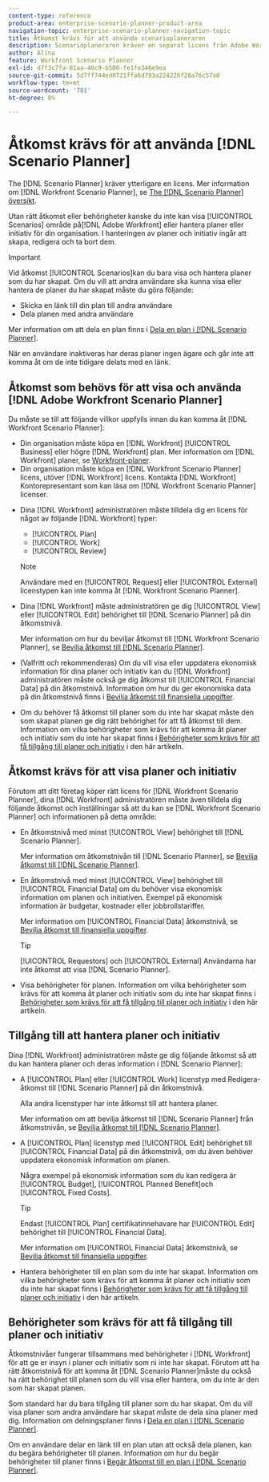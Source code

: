 ```yaml
---
content-type: reference
product-area: enterprise-scenario-planner-product-area
navigation-topic: enterprise-scenario-planner-navigation-topic
title: Åtkomst krävs för att använda scenarioplaneraren
description: Scenarioplaneraren kräver en separat licens från Adobe Workfront och ytterligare åtkomst.
author: Alina
feature: Workfront Scenario Planner
exl-id: d7f3c7fa-81aa-40c9-b506-fe1fe346e9ea
source-git-commit: 5d7ff744ed0721ffa6d793a224226f28a76c57a0
workflow-type: tm+mt
source-wordcount: '781'
ht-degree: 0%

---
```


# Åtkomst krävs för att använda [!DNL Scenario Planner]

The [!DNL Scenario Planner] kräver ytterligare en licens. Mer information om [!DNL Workfront Scenario Planner], se [The [!DNL Scenario Planner] översikt](../scenario-planner/scenario-planner-overview.md).

<!--
might need to add information about the permissions to plans/ initiatives if those will be coming later?
-->

Utan rätt åtkomst eller behörigheter kanske du inte kan visa [!UICONTROL Scenarios] område på[!DNL  Adobe Workfront] eller hantera planer eller initiativ för din organisation. I hanteringen av planer och initiativ ingår att skapa, redigera och ta bort dem.

>[!IMPORTANT]
>
>Vid åtkomst [!UICONTROL Scenarios]kan du bara visa och hantera planer som du har skapat. Om du vill att andra användare ska kunna visa eller hantera de planer du har skapat måste du göra följande:
>
>* Skicka en länk till din plan till andra användare
>* Dela planen med andra användare
>
>  Mer information om att dela en plan finns i [Dela en plan i [!DNL Scenario Planner]](../scenario-planner/share-a-plan.md).
>
>När en användare inaktiveras har deras planer ingen ägare och går inte att komma åt om de inte tidigare delats med en länk.

## Åtkomst som behövs för att visa och använda [!DNL Adobe Workfront Scenario Planner]

Du måste se till att följande villkor uppfylls innan du kan komma åt [!DNL Workfront Scenario Planner]:

<!--drafted for P&P:

* Depending on whether you use the current or the legacy Workfront plans, your organization must have the following:

  * For the current plans:  

    * The [!UICONTROL Ultimate] [!DNL Workfront] plan.

      Or
  
    * The [!UICONTROL Select] or [!UICONTROL Prime] [!DNL Workfront] plan, in addition to purchasing a separate [!DNL Scenario Planner] license.

  * For the legacy plans: (indent the bullets below, before the NOTE)

-->

* Din organisation måste köpa en [!DNL Workfront] [!UICONTROL Business] eller högre [!DNL Workfront] plan. Mer information om [!DNL Workfront] planer, se [Workfront-planer](https://workfront.com/plans).
* Din organisation måste köpa en [!DNL Workfront Scenario Planner] licens, utöver [!DNL Workfront] licens. Kontakta [!DNL Workfront] Kontorepresentant som kan läsa om [!DNL Workfront Scenario Planner] licenser.

<!--drafted for P&P: 

* Depending on whether you use the current or legacy licenses, your [!DNL Workfront] administrator must assign you a license of any of the following types: 

  * For the current licenses: 
    * [!UICONTROL Standard]
    * [!UICONTROL Light]

  * For the legacy licenses: (re-indent the licenses below and reword the sentence)

-->



* Dina [!DNL Workfront] administratören måste tilldela dig en licens för något av följande [!DNL Workfront] typer:

   * [!UICONTROL Plan]
   * [!UICONTROL Work]
   * [!UICONTROL Review]

  >[!NOTE]
  >
  >Användare med en [!UICONTROL Request] eller [!UICONTROL External] licenstypen kan inte komma åt [!DNL Workfront Scenario Planner].

<!--drafted - replace the note above with this at P&P release: 
  * When using the current licenses, users with a [!UICONTROL Contributor] or [!UICONTROL External] license type cannot access the [!DNL Scenario Planner].
  * When using the legacy licenses, users with a Request or External license type cannot access the Scenario Planner. -->

* Dina [!DNL Workfront] måste administratören ge dig [!UICONTROL View] eller [!UICONTROL Edit] behörighet till [!DNL Scenario Planner] på din åtkomstnivå.

  Mer information om hur du beviljar åtkomst till [!DNL Workfront Scenario Planner], se [Bevilja åtkomst till [!DNL Scenario Planner]](../administration-and-setup/add-users/configure-and-grant-access/grant-access-sp.md).

* (Valfritt och rekommenderas) Om du vill visa eller uppdatera ekonomisk information för dina planer och initiativ kan du [!DNL Workfront] administratören måste också ge dig åtkomst till [!UICONTROL Financial Data] på din åtkomstnivå. Information om hur du ger ekonomiska data på din åtkomstnivå finns i [Bevilja åtkomst till finansiella uppgifter](../administration-and-setup/add-users/configure-and-grant-access/grant-access-financial.md).

  <!--this used to be true but not anymore:
  <li data-mc-conditions="QuicksilverOrClassic.Draft mode"> <p>(NOTE: this is no longer needed) </p> <p>Your Workfront administrator must assign you a layout template that includes the Scenarios area in the Main Menu. </p> <p>For information about customizing the Main Menu in a layout template, see <a href="../administration-and-setup/customize-workfront/use-layout-templates/customize-main-menu.md" class="MCXref xref" xrefformat="{para}">Customize the Main Menu using a layout template</a>. </p> <p>For information about assigning users to a Layout Template, see <a href="../administration-and-setup/customize-workfront/use-layout-templates/assign-users-to-layout-template.md" class="MCXref xref" xrefformat="{para}">Assign users to a layout template</a>.</p> </li>
  -->

* Om du behöver få åtkomst till planer som du inte har skapat måste den som skapat planen ge dig rätt behörighet för att få åtkomst till dem. Information om vilka behörigheter som krävs för att komma åt planer och initiativ som du inte har skapat finns i [Behörigheter som krävs för att få tillgång till planer och initiativ](#permissions-needed-to-access-plans-and-initiatives) i den här artikeln.

## Åtkomst krävs för att visa planer och initiativ

Förutom att ditt företag köper rätt licens för [!DNL Workfront Scenario Planner], dina [!DNL Workfront] administratören måste även tilldela dig följande åtkomst och inställningar så att du kan se [!DNL Workfront Scenario Planner] och informationen på detta område:

* En åtkomstnivå med minst [!UICONTROL View] behörighet till [!DNL Scenario Planner].

  Mer information om åtkomstnivån till [!DNL Scenario Planner], se [Bevilja åtkomst till [!DNL Scenario Planner]](../administration-and-setup/add-users/configure-and-grant-access/grant-access-sp.md).

* En åtkomstnivå med minst [!UICONTROL View] behörighet till [!UICONTROL Financial Data] om du behöver visa ekonomisk information om planen och initiativen. Exempel på ekonomisk information är budgetar, kostnader eller jobbrollstariffer.

  Mer information om [!UICONTROL Financial Data] åtkomstnivå, se [Bevilja åtkomst till finansiella uppgifter](../administration-and-setup/add-users/configure-and-grant-access/grant-access-financial.md).

  >[!TIP]
  >
  >[!UICONTROL Requestors] och [!UICONTROL External] Användarna har inte åtkomst att visa [!DNL Scenario Planner].

* Visa behörigheter för planen. Information om vilka behörigheter som krävs för att komma åt planer och initiativ som du inte har skapat finns i [Behörigheter som krävs för att få tillgång till planer och initiativ](#permissions-needed-to-access-plans-and-initiatives) i den här artikeln.

## Tillgång till att hantera planer och initiativ

Dina [!DNL Workfront] administratören måste ge dig följande åtkomst så att du kan hantera planer och deras information i [!DNL Scenario Planner]:

* A [!UICONTROL Plan] eller [!UICONTROL Work] licenstyp med Redigera-åtkomst till [!DNL Scenario Planner] på din åtkomstnivå.

  Alla andra licenstyper har inte åtkomst till att hantera planer.

  Mer information om att bevilja åtkomst till [!DNL Scenario Planner] från åtkomstnivån, se [Bevilja åtkomst till [!DNL Scenario Planner]](../administration-and-setup/add-users/configure-and-grant-access/grant-access-sp.md).

* A [!UICONTROL Plan] licenstyp med [!UICONTROL Edit] behörighet till [!UICONTROL Financial Data] på din åtkomstnivå, om du även behöver uppdatera ekonomisk information om planen.

  Några exempel på ekonomisk information som du kan redigera är [!UICONTROL Budget], [!UICONTROL Planned Benefit]och [!UICONTROL Fixed Costs].

  >[!TIP]
  >
  >Endast [!UICONTROL Plan] certifikatinnehavare har [!UICONTROL Edit] behörighet till [!UICONTROL Financial Data].

  Mer information om [!UICONTROL Financial Data] åtkomstnivå, se [Bevilja åtkomst till finansiella uppgifter](../administration-and-setup/add-users/configure-and-grant-access/grant-access-financial.md).

* Hantera behörigheter till en plan som du inte har skapat. Information om vilka behörigheter som krävs för att komma åt planer och initiativ som du inte har skapat finns i [Behörigheter som krävs för att få tillgång till planer och initiativ](#permissions-needed-to-access-plans-and-initiatives) i den här artikeln.

## Behörigheter som krävs för att få tillgång till planer och initiativ

Åtkomstnivåer fungerar tillsammans med behörigheter i [!DNL Workfront] för att ge er insyn i planer och initiativ som ni inte har skapat. Förutom att ha rätt åtkomstnivå för att komma åt [!DNL Scenario Planner]måste du också ha rätt behörighet till planen som du vill visa eller hantera, om du inte är den som har skapat planen.

Som standard har du bara tillgång till planer som du har skapat. Om du vill visa planer som andra användare har skapat måste de dela sina planer med dig. Information om delningsplaner finns i [Dela en plan i [!DNL Scenario Planner]](../scenario-planner/share-a-plan.md).

Om en användare delar en länk till en plan utan att också dela planen, kan du begära behörigheter till planen. Information om hur du begär behörigheter till planer finns i [Begär åtkomst till en plan i [!DNL Scenario Planner]](../scenario-planner/request-access-to-plan.md).

